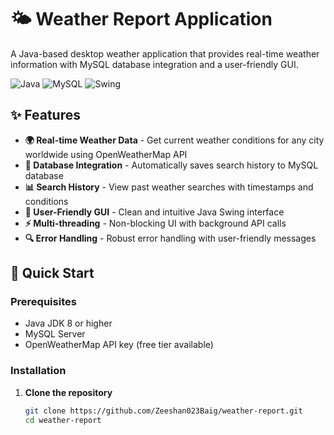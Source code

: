 # 🌤️ Weather Report Application

A Java-based desktop weather application that provides real-time weather information with MySQL database integration and a user-friendly GUI.

![Java](https://img.shields.io/badge/Java-ED8B00?style=for-the-badge&logo=java&logoColor=white)
![MySQL](https://img.shields.io/badge/MySQL-00000F?style=for-the-badge&logo=mysql&logoColor=white)
![Swing](https://img.shields.io/badge/Java_Swing-4A4A55?style=for-the-badge)

## ✨ Features

- **🌍 Real-time Weather Data** - Get current weather conditions for any city worldwide using OpenWeatherMap API
- **💾 Database Integration** - Automatically saves search history to MySQL database
- **📊 Search History** - View past weather searches with timestamps and conditions
- **🎨 User-Friendly GUI** - Clean and intuitive Java Swing interface
- **⚡ Multi-threading** - Non-blocking UI with background API calls
- **🔍 Error Handling** - Robust error handling with user-friendly messages

## 🚀 Quick Start

### Prerequisites
- Java JDK 8 or higher
- MySQL Server
- OpenWeatherMap API key (free tier available)

### Installation

1. **Clone the repository**
   ```bash
   git clone https://github.com/Zeeshan023Baig/weather-report.git
   cd weather-report
